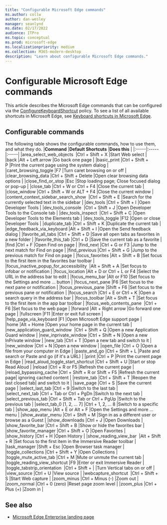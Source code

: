 ```yaml
---
title: "Configurable Microsoft Edge commands"
ms.author: collw
author: dan-wesley
manager: seanlynd
ms.date: 02/17/2022
audience: ITPro
ms.topic: conceptual
ms.prod: microsoft-edge
ms.localizationpriority: medium
ms.collection: M365-modern-desktop
description: "Learn about configurable Microsoft Edge commands."
---
```


# Configurable Microsoft Edge commands

This article describes the Microsoft Edge commands that can be configured via the [ConfigureKeyboardShortcut]() policy. To see a list of all available shortcuts in Microsoft Edge, see [Keyboard shortcuts in Microsoft Edge](https://support.microsoft.com/microsoft-edge/keyboard-shortcuts-in-microsoft-edge-50d3edab-30d9-c7e4-21ce-37fe2713cfad#ID0EBBD=Windows).

## Configurable commands

The following table shows the configurable commands, how to use them, and what they do.
|**Command** |**Default Shortcuts** |**Does this** |
|:-----|:-----|:-----|
|area_select_web_objects  |Ctrl + Shift + X |Start Web select |
|back |Alt + Left arrow |Go back one page |
|basic_print |Ctrl + Shift + P |Print the current page using the system dialog |
|caret_browsing_toggle |F7 |Turn caret browsing on or off |
|clear_browsing_data |Ctrl + Shift + Delete |Open clear browsing data options |
|close_find_or_stop |Esc |Stop loading page; Close focused dialog or pop-up |
|close_tab |Ctrl + W or Ctrl + F4 |Close the current tab |
|close_window |Ctrl + Shift + W or ALT + F4 |Close the current window |
|content_context_sidebar_search_show  |Ctrl + Shift + E |Search for the currently selected text in the sidebar |
|dev_tools |Ctrl + Shift + I |Open Developer Tools |
|dev_tools_console  |Ctrl + Shift + J |Open Developer Tools to the Console tab |
|dev_tools_inspect  |Ctrl + Shift + C |Open Developer Tools to the Elements tab |
|dev_tools_toggle |F12 |Open or close Developer Tools |
|duplicate_tab |Ctrl + Shift + K |Duplicate the current tab |
|edge_feedback_via_keyboard |Alt + Shift + I |Open the Send feedback dialog |
|favorite_all_tabs |Ctrl + Shift + D |Save all open tabs as favorites in a new folder |
|favorite_this_tab |Ctrl + D |Save the current tab as a favorite |
|find |Ctrl + F |Open Find on page |
|find_next |Ctrl + G or F3 |Jump to the next match for Find on page |
|find_previous |Ctrl + Shift + G |Jump to the previous match for Find on page |
|focus_favorites |Alt + Shift + B |Set focus to the first item in the favorites bar toolbar |
|focus_inactive_popup_for_accessibility  |Alt + Shift + A |Set focus to infobar or notification |
|focus_location |Alt + D or Ctrl + L or F4 |Select the URL in the address bar to edit |
|focus_menu_bar |Alt or F10 |Set focus to the Settings and more … button |
|focus_next_pane |F6 |Set focus to the next pane or notification |
|focus_previous_pane |Shift + F6 |Set focus to the previous pane or notification |
|focus_search |Ctrl + E or Ctrl + K |Open a search query in the address bar |
|focus_toolbar |Alt + Shift + T |Set focus to the first item in the app bar toolbar |
|focus_web_contents_pane  |Ctrl + F6 |Set focus to the web page |
|forward |Alt + Right arrow |Go forward one page |
|fullscreen |F11 |Enter or exit full screen |
|help_page_via_keyboard |F1 |Open Microsoft Edge support page |
|home |Alt + Home |Open your home page in the current tab |
|new_application_guard_window  |Ctrl + Shift + Q |Open a new Application Guard window |
|new_inprivate_window |Ctrl + Shift + N |Open a new InPrivate window |
|new_tab |Ctrl + T |Open a new tab and switch to it |
|new_window |Ctrl + N |Open a new window |
|open_file |Ctrl + O |Open a file from your computer in Edge |
|paste_and_go |Ctrl + Shift + L |Paste and search or Paste and go (if it's a URL) |
|print |Ctrl + P |Print the current page in Edge |
|read_aloud_toggle_start_shortcut |Ctrl + Shift + U |Start or stop Read Aloud |
|reload |Ctrl + R or F5 |Refresh the current page |
|reload_bypassing_cache |Ctrl + Shift + R or Shift + F5 |Refresh the current page| ignoring cached content |
|restore_tab |Ctrl + Shift + T |Reopen the last closed tab| and switch to it |
|save_page |Ctrl + S |Save the current page |
|select_last_tab |Ctrl + 9 |Switch to the last tab |
|select_next_tab |Ctrl + Tab or Ctrl + PgDn |Switch to the next tab |
|select_previous_tab |Ctrl + Shift + Tab or Ctrl + PgUp |Switch to the previous tab |
|select_tab_0 \[1, 2, ... 7\] |Ctrl + 1, 2, ... 8 |Switch to a specific tab |
|show_app_menu |Alt + E or Alt + F |Open the Settings and more ... menu |
|show_avatar_menu |Ctrl + Shift + M |Sign in as a different user or browse as a Guest |
|show_downloads |Ctrl + J |Open Downloads |
|show_favorite_bar |Ctrl + Shift + B |Show or hide the favorites bar |
|show_favorite_manager |Ctrl + Shift + O |Open Favorites |
|show_history |Ctrl + H |Open History |
|show_reading_view_bar  |Alt + Shift + R |Set focus to the first item in the Immersive Reader toolbar |
|task_manager |Shift + Esc |Open Browser task manager |
|toggle_collections |Ctrl + Shift + Y |Open Collections |
|toggle_mute_active_tab |Ctrl + M |Mute or unmute the current tab |
|toggle_reading_view_shortcut |F9 |Enter or exit Immersive Reader |
|toggle_tabstrip_orientation  |Ctrl + Shift + | |Turn Vertical tabs on or off |
|view_source |Ctrl + U |View source |
|webcapture_shortcut  |Ctrl + Shift + S |Start Web capture |
|zoom_minus |Ctrl + Minus (-) |Zoom out |
|zoom_normal |Ctrl + 0 (zero) |Reset page zoom level |
|zoom_plus |Ctrl + Plus (+) |Zoom in |


## See also

- [Microsoft Edge Enterprise landing page](https://aka.ms/EdgeEnterprise)